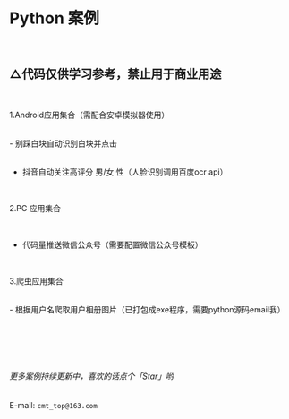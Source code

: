 Python 案例
========

<br>


△代码仅供学习参考，禁止用于商业用途
-

<br>

1.Android应用集合（需配合安卓模拟器使用）

<br>
- 别踩白块自动识别白块并点击
<br><br>


- 抖音自动关注高评分 男/女 性（人脸识别调用百度ocr api）

<br>

2.PC 应用集合

<br>

- 代码量推送微信公众号（需要配置微信公众号模板）

<br>

3.爬虫应用集合


<br>
- 根据用户名爬取用户相册图片（已打包成exe程序，需要python源码email我）
<br><br><br><br><br>


<br>



 _更多案例持续更新中，喜欢的话点个「Star」哟_<br>
 <br><br>
E-mail: `cmt_top@163.com`
